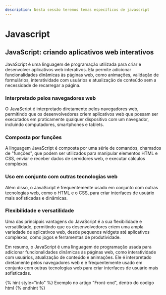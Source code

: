 ```yaml
---
description: Nesta sessão teremos temas específicos de javascript
---
```


# Javascript

## JavaScript: criando aplicativos web interativos

JavaScript é uma linguagem de programação utilizada para criar e desenvolver aplicativos web interativos. Ela permite adicionar funcionalidades dinâmicas às páginas web, como animações, validação de formulários, interatividade com usuários e atualização de conteúdo sem a necessidade de recarregar a página.

### Interpretado pelos navegadores web

O JavaScript é interpretado diretamente pelos navegadores web, permitindo que os desenvolvedores criem aplicativos web que possam ser executados em praticamente qualquer dispositivo com um navegador, incluindo computadores, smartphones e tablets.

### Composta por funções

A linguagem JavaScript é composta por uma série de comandos, chamados de "funções", que podem ser utilizados para manipular elementos HTML e CSS, enviar e receber dados de servidores web, e executar cálculos complexos.

### Uso em conjunto com outras tecnologias web

Além disso, o JavaScript é frequentemente usado em conjunto com outras tecnologias web, como o HTML e o CSS, para criar interfaces de usuário mais sofisticadas e dinâmicas.

### Flexibilidade e versatilidade

Uma das principais vantagens do JavaScript é a sua flexibilidade e versatilidade, permitindo que os desenvolvedores criem uma ampla variedade de aplicativos web, desde pequenos widgets até aplicativos complexos, como jogos e ferramentas de produtividade.

Em resumo, o JavaScript é uma linguagem de programação usada para adicionar funcionalidades dinâmicas às páginas web, como interatividade com usuários, atualização de conteúdo e animações. Ele é interpretado diretamente pelos navegadores web e é frequentemente usado em conjunto com outras tecnologias web para criar interfaces de usuário mais sofisticadas.

{% hint style="info" %}
Exemplo no artigo "Front-end", dentro do codigo html
{% endhint %}
